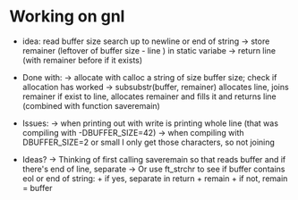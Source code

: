 
# Working on gnl

* idea:
	read buffer size
	search up to newline or end of string
	 -> store remainer (leftover of buffer size - line ) in static variabe
	 -> return line (with remainer before if it exists)

* Done with:
  -> allocate with calloc a string of size buffer size; check if allocation has worked
  -> subsubstr(buffer, remainer) allocates line, joins remainer if exist to line, allocates remainer and fills it and returns line (combined with function saveremain)

* Issues:
  -> when printing out with write is printing whole line (that was compiling with -DBUFFER_SIZE=42)
  -> when compiling with DBUFFER_SIZE=2 or small I only get those characters, so not joining

 * Ideas?
  -> Thinking of first calling saveremain so that reads buffer and if there's end of line, separate
  -> Or use ft_strchr to see if buffer contains eol or end of string:
  		+ if yes, separate in return + remain
		+ if not, remain = buffer
